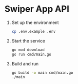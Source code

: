 # Swiper App API

1. Set up the environment

   ```bash
   cp .env.example .env
   ```

2. Start the service

   ```bash
   go mod download
   go run cmd/main.go
   ```

2. Build and run

   ```bash
   go build -o main cmd/main.go
   ./main
   ```
